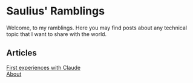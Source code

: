 # Saulius' Ramblings
Welcome, to my ramblings.
Here you may find posts about any technical topic that I want to share with the world.

## Articles
[First experiences with Claude](/ai/claude.html)  
[About](/about.html)
